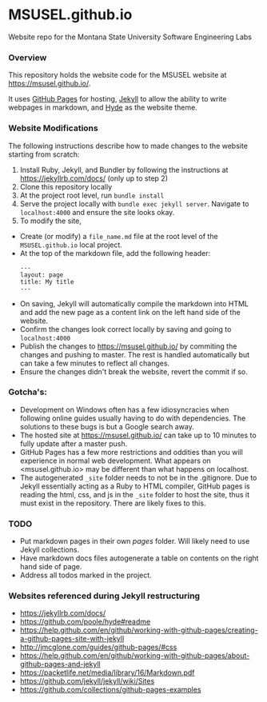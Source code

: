 # MSUSEL.github.io
Website repo for the Montana State University Software Engineering Labs

### Overview
This repository holds the website code for the MSUSEL website at <https://msusel.github.io/>.

It uses [GitHub Pages](https://pages.github.com/) for hosting, [Jekyll](https://jekyllrb.com/docs/) to allow the ability to write webpages in markdown, and [Hyde](https://github.com/poole/hyde#readme) as the website theme.

### Website Modifications
The following instructions describe how to made changes to the website starting from scratch:
1) Install Ruby, Jekyll, and Bundler by following the instructions at <https://jekyllrb.com/docs/> (only up to step 2)
2) Clone this repository locally
3) At the project root level, run `bundle install`
4) Serve the project locally with `bundle exec jekyll server`. Navigate to `localhost:4000` and ensure the site looks okay.
5) To modify the site,
  - Create (or modify) a `file_name.md` file at the root level of the `MSUSEL.github.io` local project.
  - At the top of the markdown file, add the following header:
    ```
    ---
    layout: page
    title: My title
    ---
    ```
  - On saving, Jekyll will automatically compile the markdown into HTML and add the new page as a content link on the left hand side of the website.
  - Confirm the changes look correct locally by saving and going to `localhost:4000`
  - Publish the changes to <https://msusel.github.io/> by commiting the changes and pushing to master. The rest is handled automatically but can take a few minutes to reflect all changes.
  - Ensure the changes didn't break the website, revert the commit if so.


### Gotcha's:
- Development on Windows often has a few idiosyncracies when following online guides usually having to do with dependencies. The solutions to these bugs is but a Google search away. 
- The hosted site at <https://msusel.github.io/> can take up to 10 minutes to fully update after a master push.
- GitHub Pages has a few more restrictions and oddities than you will experience in normal web development. What appears on <msusel.github.io> may be different than what happens on localhost.
- The autogenerated `_site` folder needs to not be in the .gitignore.
Due to Jekyll essentially acting as a Ruby to HTML compiler, GitHub pages is reading the html, css, and js in the `_site` folder to host the site, thus it must exist in the repository.
There are likely fixes to this.



### TODO
- Put markdown pages in their own *pages* folder. Will likely need to use Jekyll collections.
- Have markdown docs files autogenerate a table on contents on the right hand side of page.
- Address all todos marked in the project.

### Websites referenced during Jekyll restructuring
- https://jekyllrb.com/docs/
- https://github.com/poole/hyde#readme
- https://help.github.com/en/github/working-with-github-pages/creating-a-github-pages-site-with-jekyll
- http://jmcglone.com/guides/github-pages/#css
- https://help.github.com/en/github/working-with-github-pages/about-github-pages-and-jekyll
- https://packetlife.net/media/library/16/Markdown.pdf
- https://github.com/jekyll/jekyll/wiki/Sites
- https://github.com/collections/github-pages-examples
